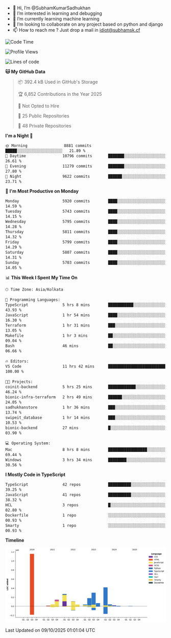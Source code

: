 - 👋 Hi, I’m @SubhamKumarSadhukhan
- 👀 I’m interested in learning and debugging
- 🌱 I’m currently learning machine learning
- 💞️ I’m looking to collaborate on any project based on python and django
- 📫 How to reach me ?
      Just drop a mail in idiot@subhamsk.cf

<!---
SubhamKumarSadhukhan/SubhamKumarSadhukhan is a ✨ special ✨ repository because its `README.md` (this file) appears on your GitHub profile.
You can click the Preview link to take a look at your changes.
--->


<!--START_SECTION:waka-->
![Code Time](http://img.shields.io/badge/Code%20Time-3%2C097%20hrs%204%20mins-blue)

![Profile Views](http://img.shields.io/badge/Profile%20Views-0-blue)

![Lines of code](https://img.shields.io/badge/From%20Hello%20World%20I%27ve%20Written-2.8%20million%20lines%20of%20code-blue)

**🐱 My GitHub Data** 

> 📦 392.4 kB Used in GitHub's Storage 
 > 
> 🏆 6,852 Contributions in the Year 2025
 > 
> 🚫 Not Opted to Hire
 > 
> 📜 25 Public Repositories 
 > 
> 🔑 48 Private Repositories 
 > 
**I'm a Night 🦉** 

```text
🌞 Morning                8881 commits        █████░░░░░░░░░░░░░░░░░░░░   21.89 % 
🌆 Daytime                10796 commits       ███████░░░░░░░░░░░░░░░░░░   26.61 % 
🌃 Evening                11279 commits       ███████░░░░░░░░░░░░░░░░░░   27.80 % 
🌙 Night                  9622 commits        ██████░░░░░░░░░░░░░░░░░░░   23.71 % 
```
📅 **I'm Most Productive on Monday** 

```text
Monday                   5920 commits        ████░░░░░░░░░░░░░░░░░░░░░   14.59 % 
Tuesday                  5743 commits        ████░░░░░░░░░░░░░░░░░░░░░   14.15 % 
Wednesday                5795 commits        ████░░░░░░░░░░░░░░░░░░░░░   14.28 % 
Thursday                 5811 commits        ████░░░░░░░░░░░░░░░░░░░░░   14.32 % 
Friday                   5799 commits        ████░░░░░░░░░░░░░░░░░░░░░   14.29 % 
Saturday                 5807 commits        ████░░░░░░░░░░░░░░░░░░░░░   14.31 % 
Sunday                   5703 commits        ████░░░░░░░░░░░░░░░░░░░░░   14.05 % 
```


📊 **This Week I Spent My Time On** 

```text
🕑︎ Time Zone: Asia/Kolkata

💬 Programming Languages: 
TypeScript               5 hrs 8 mins        ███████████░░░░░░░░░░░░░░   43.93 % 
JavaScript               1 hr 54 mins        ████░░░░░░░░░░░░░░░░░░░░░   16.30 % 
Terraform                1 hr 31 mins        ███░░░░░░░░░░░░░░░░░░░░░░   13.05 % 
Makefile                 1 hr 3 mins         ██░░░░░░░░░░░░░░░░░░░░░░░   09.04 % 
Bash                     46 mins             ██░░░░░░░░░░░░░░░░░░░░░░░   06.66 % 

🔥 Editors: 
VS Code                  11 hrs 42 mins      █████████████████████████   100.00 % 

🐱‍💻 Projects: 
coinit-backend           5 hrs 25 mins       ████████████░░░░░░░░░░░░░   46.24 % 
bionic-infra-terraform   2 hrs 49 mins       ██████░░░░░░░░░░░░░░░░░░░   24.05 % 
sadhukhanstore           1 hr 36 mins        ███░░░░░░░░░░░░░░░░░░░░░░   13.74 % 
swipeit_database         1 hr 14 mins        ███░░░░░░░░░░░░░░░░░░░░░░   10.53 % 
bionic-backend           27 mins             █░░░░░░░░░░░░░░░░░░░░░░░░   03.90 % 

💻 Operating System: 
Mac                      8 hrs 8 mins        █████████████████░░░░░░░░   69.44 % 
Windows                  3 hrs 34 mins       ████████░░░░░░░░░░░░░░░░░   30.56 % 
```

**I Mostly Code in TypeScript** 

```text
TypeScript               42 repos            ██████████░░░░░░░░░░░░░░░   39.25 % 
JavaScript               41 repos            ██████████░░░░░░░░░░░░░░░   38.32 % 
HCL                      3 repos             █░░░░░░░░░░░░░░░░░░░░░░░░   02.80 % 
Dockerfile               1 repo              ░░░░░░░░░░░░░░░░░░░░░░░░░   00.93 % 
Smarty                   1 repo              ░░░░░░░░░░░░░░░░░░░░░░░░░   00.93 % 
```



**Timeline**

![Lines of Code chart](https://raw.githubusercontent.com/SubhamKumarSadhukhan/SubhamKumarSadhukhan/main/assets/bar_graph.png)


 Last Updated on 09/10/2025 01:01:04 UTC
<!--END_SECTION:waka-->
